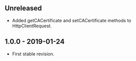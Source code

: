 ## Unreleased
- Added getCACertificate and setCACertificate methods to HttpClientRequest.

## 1.0.0 - 2019-01-24
- First stable revision.
